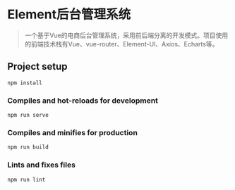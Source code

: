 # Element后台管理系统
> 一个基于Vue的电商后台管理系统，采用前后端分离的开发模式。项目使用的前端技术栈有Vue、vue-router、Element-UI、Axios、Echarts等。
## Project setup
```
npm install
```

### Compiles and hot-reloads for development
```
npm run serve
```

### Compiles and minifies for production
```
npm run build
```

### Lints and fixes files
```
npm run lint
```
